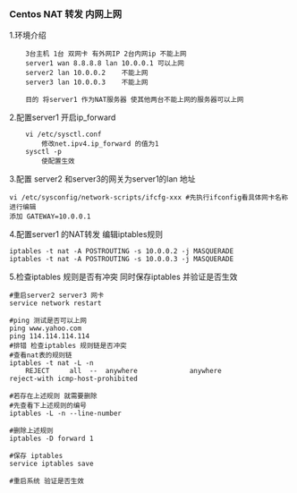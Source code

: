 ### Centos NAT 转发 内网上网

1.环境介绍

```
    3台主机 1台 双网卡 有外网IP 2台内网ip 不能上网
    server1 wan 8.8.8.8 lan 10.0.0.1 可以上网
    server2 lan 10.0.0.2    不能上网
    server3 lan 10.0.0.3    不能上网

    目的 将server1 作为NAT服务器 使其他两台不能上网的服务器可以上网

```

2.配置server1 开启ip_forward 
```
    vi /etc/sysctl.conf 
        修改net.ipv4.ip_forward 的值为1 
    sysctl -p
        使配置生效 
```
3.配置 server2 和server3的网关为server1的lan 地址

```
vi /etc/sysconfig/network-scripts/ifcfg-xxx #先执行ifconfig看具体网卡名称进行编辑
添加 GATEWAY=10.0.0.1
```

4.配置server1 的NAT转发 编辑iptables规则

```
iptables -t nat -A POSTROUTING -s 10.0.0.2 -j MASQUERADE
iptables -t nat -A POSTROUTING -s 10.0.0.3 -j MASQUERADE
```  
5.检查iptables 规则是否有冲突 同时保存iptables 并验证是否生效

```
#重启server2 server3 网卡
service network restart

#ping 测试是否可以上网
ping www.yahoo.com
ping 114.114.114.114
#排错 检查iptables 规则链是否冲突
#查看nat表的规则链
iptables -t nat -L -n 
    REJECT     all  --  anywhere             anywhere            reject-with icmp-host-prohibited

#若存在上述规则 就需要删除
#先查看下上述规则的编号
iptables -L -n --line-number

#删除上述规则
iptables -D forward 1

#保存 iptables 
service iptables save

#重启系统 验证是否生效

```



